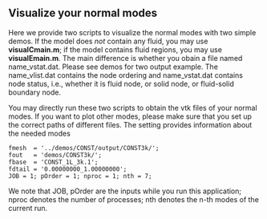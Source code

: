 ## Visualize your normal modes 
Here we provide two scripts to visualize the normal modes with two simple demos. 
If the model does _not_ contain any fluid, you may use **visualCmain.m**; if the model contains fluid regions, you may use **visualEmain.m**.
The main difference is whether you obain a file named name_vstat.dat. Please see demos for two output example. 
The name_vlist.dat contains the node ordering and name_vstat.dat contains node status, i.e., whether it is fluid node, or solid node, or fluid-solid boundary node.  

You may directly run these two scripts to obtain the vtk files of your normal modes. 
If you want to plot other modes, please make sure that you set up the correct paths of different files. 
The setting provides information about the needed modes 
~~~
fmesh  = '../demos/CONST/output/CONST3k/';
fout   = 'demos/CONST3k/';
fbase  = 'CONST_1L_3k.1';
fdtail = '0.00000000_1.00000000';
JOB = 1; pOrder = 1; nproc = 1; nth = 7; 
~~~
We note that JOB, pOrder are the inputs while you run this application; 
nproc denotes the number of processes; nth denotes the n-th modes of the current run. 



